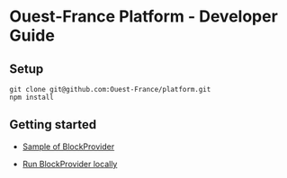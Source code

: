 # Ouest-France Platform - Developer Guide

## Setup

```
git clone git@github.com:Ouest-France/platform.git
npm install
```

## Getting started

<!-- * [What a BlockProvider is? How it works?](/packages/blockprovider-example) -->

* [Sample of BlockProvider](/packages/blockprovider-example)
* [Run BlockProvider locally](/packages/blockprovider-runner)

  <!-- * [Validate BlockProvider output](/packages/blockprovider-validator) -->
